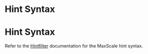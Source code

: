 
# Hint Syntax

# Hint Syntax


Refer to the [Hintfilter](../maxscale-24-filters/mariadb-maxscale-24-hintfilter.md) documentation for the
MaxScale hint syntax.
